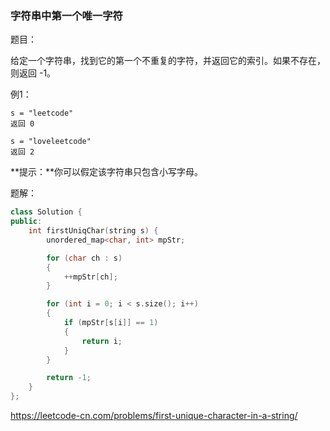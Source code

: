 ### 字符串中第一个唯一字符

题目：

给定一个字符串，找到它的第一个不重复的字符，并返回它的索引。如果不存在，则返回 -1。



例1：

```
s = "leetcode"
返回 0

s = "loveleetcode"
返回 2
```



**提示：**你可以假定该字符串只包含小写字母。



题解：

```c++
class Solution {
public:
    int firstUniqChar(string s) {
		unordered_map<char, int> mpStr;

		for (char ch : s)
		{
			++mpStr[ch];
		}

		for (int i = 0; i < s.size(); i++)
		{
			if (mpStr[s[i]] == 1)
			{
				return i;
			}
		}

		return -1;
    }
};
```



https://leetcode-cn.com/problems/first-unique-character-in-a-string/



